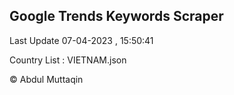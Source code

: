 

## Google Trends Keywords Scraper 
 
Last Update 07-04-2023 , 15:50:41

Country List :
VIETNAM.json



© Abdul Muttaqin 
